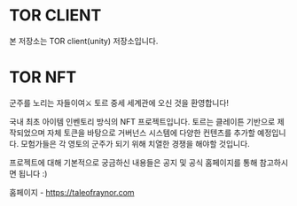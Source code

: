 # TOR CLIENT

본 저장소는 TOR client(unity) 저장소입니다.

# TOR NFT

군주를 노리는 자들이여⚔
토르 중세 세계관에 오신 것을 환영합니다!

국내 최초 아이템 인벤토리 방식의 NFT 프로젝트입니다. 토르는 클레이튼 기반으로 제작되었으며 자체 토큰을 바탕으로 거버넌스 시스템에 다양한 컨텐츠를 추가할 예정입니다. 
모험가들은 각 영토의 군주가 되기 위해 치열한 경쟁을 해야할 것입니다.

프로젝트에 대해 기본적으로 궁금하신 내용들은 공지 및 공식 홈페이지를 통해 참고하시면 됩니다 :)

홈페이지 - https://taleofraynor.com